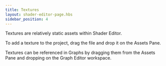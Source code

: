 ```yaml
---
title: Textures
layout: shader-editor-page.hbs
sidebar_position: 4
---
```


Textures are relatively static assets within Shader Editor.

To add a texture to the project, drag the file and drop it on the Assets Pane.

Textures can be referenced in Graphs by dragging them from the Assets Pane and dropping on the Graph Editor workspace.
